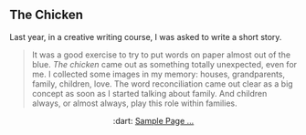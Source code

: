 
##  The Chicken


Last year, in a creative writing course, I was asked to write a short story. 
> It was a good exercise to try to put words on paper almost out of the blue.
 *The chicken* came out as something totally unexpected, even for me. 
I collected some images in my memory: houses, grandparents, 
family, children, love. 
> The word reconciliation came out clear as a big concept 
as soon as I started talking about family. 
And children always, or almost always, play this role within families. 

<p align="center">
  :dart: <a href="https://github.com/meyresilva/CreativeWriting/blob/main/ProjectGrannyHouse/sample.md"> Sample Page ...</a>   
</p>


